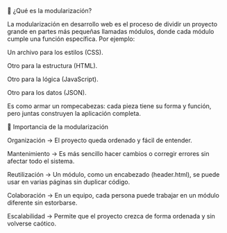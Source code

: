 🔹 ¿Qué es la modularización?

La modularización en desarrollo web es el proceso de dividir un proyecto grande en partes más pequeñas llamadas módulos, donde cada módulo cumple una función específica.
Por ejemplo:

Un archivo para los estilos (CSS).

Otro para la estructura (HTML).

Otro para la lógica (JavaScript).

Otro para los datos (JSON).

Es como armar un rompecabezas: cada pieza tiene su forma y función, pero juntas construyen la aplicación completa.

🔹 Importancia de la modularización

Organización → El proyecto queda ordenado y fácil de entender.

Mantenimiento → Es más sencillo hacer cambios o corregir errores sin afectar todo el sistema.

Reutilización → Un módulo, como un encabezado (header.html), se puede usar en varias páginas sin duplicar código.

Colaboración → En un equipo, cada persona puede trabajar en un módulo diferente sin estorbarse.

Escalabilidad → Permite que el proyecto crezca de forma ordenada y sin volverse caótico.